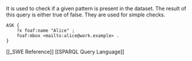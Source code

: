 It is used to check if a given pattern is present in the dataset. The result of this query is either true of false. They are used for simple checks.

```sparql
ASK {
	?x foaf:name "Alice" ;
	foaf:mbox <mailto:alice@work.example> .
}
```

[[_SWE Reference]]
[[SPARQL Query Language]]